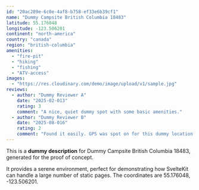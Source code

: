 ```yaml
---
id: "20ac289e-6c0e-4af8-b758-ef33e6b39cf1"
name: "Dummy Campsite British Columbia 18483"
latitude: 55.176048
longitude: -123.506201
continent: "north-america"
country: "canada"
region: "british-columbia"
amenities:
  - "fire-pit"
  - "hiking"
  - "fishing"
  - "ATV-access"
images:
  - "https://res.cloudinary.com/demo/image/upload/v1/sample.jpg"
reviews:
  - author: "Dummy Reviewer A"
    date: "2025-02-013"
    rating: 3
    comment: "A nice, quiet dummy spot with some basic amenities."
  - author: "Dummy Reviewer B"
    date: "2025-08-016"
    rating: 2
    comment: "Found it easily. GPS was spot on for this dummy location."
---
```


This is a **dummy description** for Dummy Campsite British Columbia 18483, generated for the proof of concept.

It provides a serene environment, perfect for demonstrating how SvelteKit can handle a large number of static pages. The coordinates are 55.176048, -123.506201.
